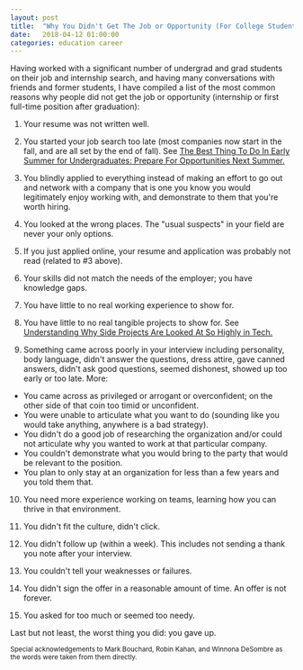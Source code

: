 ```yaml
---
layout: post
title:  "Why You Didn't Get The Job or Opportunity (For College Students)"
date:   2018-04-12 01:00:00
categories: education career
---
```


Having worked with a significant number of undergrad and grad students on their job and internship search, and having many conversations with friends and former students, I have compiled a list of the most common reasons why people did not get the job or opportunity (internship or first full-time position after graduation):

1. Your resume was not written well.

2. You started your job search too late (most companies now start in the fall, and are all set by the end of fall).  See [The Best Thing To Do In Early Summer for Undergraduates: Prepare For Opportunities Next Summer.](/career/2017/06/21/prepare-for-next-summer.html)

3. You blindly applied to everything instead of making an effort to go out and network with a company that is one you know you would legitimately enjoy working with, and demonstrate to them that you're worth hiring.

4. You looked at the wrong places.  The "usual suspects" in your field are never your only options.

5. If you just applied online, your resume and application was probably not read (related to #3 above).

6. Your skills did not match the needs of the employer; you have knowledge gaps.

7. You have little to no real working experience to show for.

8. You have little to no real tangible projects to show for. See [Understanding Why Side Projects Are Looked At So Highly in Tech.](/tech/career/education/2017/01/15/the-importance-of-side-projects.html)

9. Something came across poorly in your interview including personality, body language, didn't answer the questions, dress attire, gave canned answers, didn't ask good questions, seemed dishonest, showed up too early or too late.  More:

* You came across as privileged or arrogant or overconfident; on the other side of that coin too timid or unconfident.
* You were unable to articulate what you want to do (sounding like you would take anything, anywhere is a bad strategy).
* You didn't do a good job of researching the organization and/or could not articulate why you wanted to work at that particular company.
* You couldn't demonstrate what you would bring to the party that would be relevant to the position.
* You plan to only stay at an organization for less than a few years and you told them that.

10. You need more experience working on teams, learning how you can thrive in that environment.

11. You didn't fit the culture, didn't click.

12. You didn't follow up (within a week). This includes not sending a thank you note after your interview.
 
13. You couldn't tell your weaknesses or failures. 

14. You didn't sign the offer in a reasonable amount of time. An offer is not forever.

15. You asked for too much or seemed too needy.

Last but not least, the worst thing you did: you gave up.

<sup>Special acknowledgements to Mark Bouchard, Robin Kahan, and Winnona DeSombre as the words were taken from them directly.</sup>